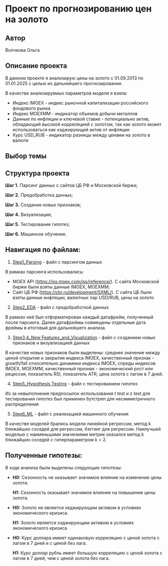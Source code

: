 # Проект по прогнозированию цен на золото

## Автор

Волчкова Ольга

## Описание проекта

В данном проекте я анализирую цены на золото с 01.09.2013 по 01.01.2025 с целью их дальнейшего прогнозирования. 

В качестве анализируемых параметров модели я взяла:
* Индекс IMOEX - индекс рыночной капитализации российского фондового рынка
* Индекс MOEXMM - индикатор объемов добычи металлов
* Данные по инфляции и ключевой ставке - потенциально актив, обладающий высокой корреляцией с золотом, так как золото может использоваться как хэджирующий актив от инфляции
* Курс USD_RUB - индикатор разницы между ценами на золото в валюте

## Выбор темы



## Структура проекта

**Шаг 1.** Парсинг данных с сайтов ЦБ РФ и Московской биржи;

**Шаг 2.** Предобработка данных;

**Шаг 3.** Создание новых признаков;

**Шаг 4.** Визуализация;

**Шаг 5.** Тестирование гипотез;

**Шаг 6.** Машинное обучение.
   
## Навигация по файлам:

1) [Step1_Parsing](https://github.com/OVolchkova/ANDAN_project/blob/main/Step1_Parsing.ipynb) - файл с парсингом данных
   
В рамках парсинга использовались:
* MOEX API (https://iss.moex.com/iss/reference/). С сайта Московской биржи были взяты данные IMOEX, MOEXMM;
* Сайт ЦБ РФ (https://cbr.ru/development/SXML/). С сайта ЦБ были взяты данные инфляции, валютных пар USD/RUB, цены на золото

2) [Step2_EDA](https://github.com/OVolchkova/ANDAN_project/blob/main/Step2_EDA.ipynb) - файл с предобработкой данных

В рамках неё был отформатирован каждый датафрейм, полученный после парсинга. Далее датафреймы совмещены отдельные дата фреймы в итоговый для дальнейшего анализа.

3) [Step3,4_New Features_and_Visualization](https://github.com/OVolchkova/ANDAN_project/blob/main/Step3%2C4_New%20Features_and_Visualization.ipynb) - файл с созданием новых признаков и визуализацией данных

В качестве новых признаков были выделены: среднее значение между ценой открытия и закрытия индекса IMOEX, качественный признак - growth/fall относительно динамики индекса IMOEX, спреды индексов IMOEX, MOEXMM, качественный признак - экономический рост или рецессия, показатель RSI, показатель ATR, цена золота с лагом в 7 дней.

4) [Step5_Hypothesis Testing](https://github.com/OVolchkova/ANDAN_project/blob/main/Step5_Hypothesis%20Testing.ipynb) - файл с тестированием гипотез

Из за невыполнения предпосылок использования t test и z test для тестирования гипотез был применен бутстреп для несимметричного распределения

5) [Step6_ML](https://github.com/OVolchkova/ANDAN_project/blob/main/Step6_ML.ipynb) - файл с реализацией машинного обучения

В качестве моделей брались модели линейной регрессии, метод k ближайших соседей для регрессии, бэггинг для регрессии. Наилучшей моделью с наименьшими значениями метрик оказался метод k ближайших соседей с гиперпараметром k = 2.

## Полученные гипотезы:

В ходе анализа были выделены следующие гипотезы: 

*    **H0:** Сезонность не оказывает значимое влияние на изменение цены золота.

     **H1:** Сезонность оказывает значимое влияние на повышение цены золота.

*    **H0:** Золото не является хеджирующим активом в условиях экономического кризиса.

     **H1:** Золото является хэджирующим активом в условиях экономического кризиса

*    **H0:** Курс доллара иммет одинаковую корреляцию с ценой золота с лагом в 7 дней и с ценой без лага.

     **H1:** Курс доллар рубль имеет большую корреляцию с ценой золота с лагом в 7 дней, чем с ценой золота без лага.

